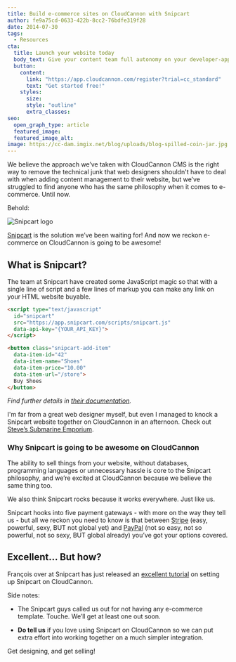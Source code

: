 ```yaml
---
title: Build e-commerce sites on CloudCannon with Snipcart
author: fe9a75cd-0633-422b-8cc2-76bdfe319f28
date: 2014-07-30
tags:
  - Resources
cta:
  title: Launch your website today
  body_text: Give your content team full autonomy on your developer-approved tech stack with CloudCannon.
  button:
    content: 
      link: "https://app.cloudcannon.com/register?trial=cc_standard"
      text: "Get started free!"
    styles:
      size:
      style: "outline"
      extra_classes:
seo:
  open_graph_type: article
  featured_image:
  featured_image_alt:
image: https://cc-dam.imgix.net/blog/uploads/blog-spilled-coin-jar.jpg
---
```


We believe the approach we’ve taken with CloudCannon CMS is the right way to remove the technical junk that web designers shouldn't have to deal with when adding content management to their website, but we’ve struggled to find anyone who has the same philosophy when it comes to e-commerce. Until now.

<div class="cc-helper__h5">Behold:</div>

![Snipcart logo](https://cc-dam.imgix.net/blog/assets/blog/snipcart-response/snipcart.png)

[Snipcart](http://www.snipcart.com) is the solution we’ve been waiting for\! And now we reckon e-commerce on CloudCannon is going to be awesome\!

## What is Snipcart?

The team at Snipcart have created some JavaScript magic so that with a single line of script and a few lines of markup you can make any link on your HTML website buyable.

```html
<script type="text/javascript"
  id="snipcart"
  src="https://app.snipcart.com/scripts/snipcart.js"
  data-api-key="{YOUR_API_KEY}">
</script>

<button class="snipcart-add-item"
  data-item-id="42"
  data-item-name="Shoes"
  data-item-price="10.00"
  data-item-url="/store">
  Buy Shoes
</button>
```

*Find further details in [their documentation](http://docs.snipcart.com/getting-started/installation).*

I'm far from a great web designer myself, but even I managed to knock a Snipcart website together on CloudCannon in an afternoon. Check out [Steve’s Submarine Emporium](http://sse.cloudvent.net/).

### Why Snipcart is going to be awesome on CloudCannon

The ability to sell things from your website, without databases, programming languages or unnecessary hassle is core to the Snipcart philosophy, and we’re excited at CloudCannon because we believe the same thing too.

We also think Snipcart rocks because it works everywhere. Just like us.

Snipcart hooks into five payment gateways - with more on the way they tell us - but all we reckon you need to know is that between [Stripe](https://stripe.com/) (easy, powerful, sexy, BUT not global yet) and [PayPal](https://www.paypal.com/) (not so easy, not so powerful, not so sexy, BUT global already) you’ve got your options covered.

## Excellent… But how?

Fran&ccedil;ois over at Snipcart has just released an [excellent tutorial](https://snipcart.com/blog/how-to-sell-online-with-cloudcannon) on setting up Snipcart on CloudCannon.

Side notes:

* The Snipcart guys called us out for not having any e-commerce template. Touche. We’ll get at least one out soon.

* **Do tell us** if you love using Snipcart on CloudCannon so we can put extra effort into working together on a much simpler integration.

Get designing, and get selling\!
